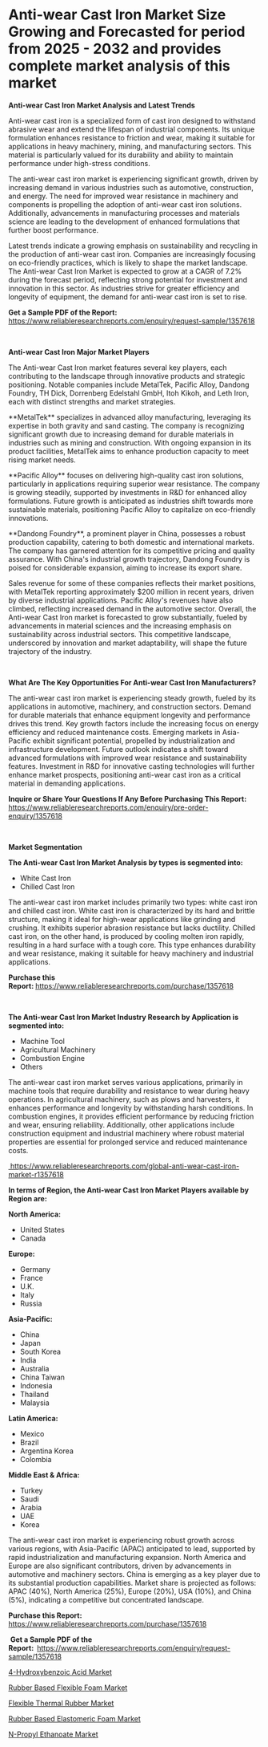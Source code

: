 <p><h1>Anti-wear Cast Iron Market Size Growing and Forecasted for period from 2025 - 2032 and provides complete market analysis of this market</h1></p><p><strong>Anti-wear Cast Iron Market Analysis and Latest Trends</strong></p>
<p><p>Anti-wear cast iron is a specialized form of cast iron designed to withstand abrasive wear and extend the lifespan of industrial components. Its unique formulation enhances resistance to friction and wear, making it suitable for applications in heavy machinery, mining, and manufacturing sectors. This material is particularly valued for its durability and ability to maintain performance under high-stress conditions.</p><p>The anti-wear cast iron market is experiencing significant growth, driven by increasing demand in various industries such as automotive, construction, and energy. The need for improved wear resistance in machinery and components is propelling the adoption of anti-wear cast iron solutions. Additionally, advancements in manufacturing processes and materials science are leading to the development of enhanced formulations that further boost performance.</p><p>Latest trends indicate a growing emphasis on sustainability and recycling in the production of anti-wear cast iron. Companies are increasingly focusing on eco-friendly practices, which is likely to shape the market landscape. The Anti-wear Cast Iron Market is expected to grow at a CAGR of 7.2% during the forecast period, reflecting strong potential for investment and innovation in this sector. As industries strive for greater efficiency and longevity of equipment, the demand for anti-wear cast iron is set to rise.</p></p>
<p><strong>Get a Sample PDF of the Report:&nbsp;</strong> <a href="https://www.reliableresearchreports.com/enquiry/request-sample/1357618?utm_campaign=8&utm_medium=2&utm_source=Github&utm_content=ia&utm_term=01022025&utm_id=anti-wear-cast-iron">https://www.reliableresearchreports.com/enquiry/request-sample/1357618</a></p>
<p>&nbsp;</p>
<p><strong>Anti-wear Cast Iron Major Market Players</strong></p>
<p><p>The Anti-wear Cast Iron market features several key players, each contributing to the landscape through innovative products and strategic positioning. Notable companies include MetalTek, Pacific Alloy, Dandong Foundry, TH Dick, Dorrenberg Edelstahl GmbH, Itoh Kikoh, and Leth Iron, each with distinct strengths and market strategies.</p><p>**MetalTek** specializes in advanced alloy manufacturing, leveraging its expertise in both gravity and sand casting. The company is recognizing significant growth due to increasing demand for durable materials in industries such as mining and construction. With ongoing expansion in its product facilities, MetalTek aims to enhance production capacity to meet rising market needs.</p><p>**Pacific Alloy** focuses on delivering high-quality cast iron solutions, particularly in applications requiring superior wear resistance. The company is growing steadily, supported by investments in R&D for enhanced alloy formulations. Future growth is anticipated as industries shift towards more sustainable materials, positioning Pacific Alloy to capitalize on eco-friendly innovations.</p><p>**Dandong Foundry**, a prominent player in China, possesses a robust production capability, catering to both domestic and international markets. The company has garnered attention for its competitive pricing and quality assurance. With China's industrial growth trajectory, Dandong Foundry is poised for considerable expansion, aiming to increase its export share.</p><p>Sales revenue for some of these companies reflects their market positions, with MetalTek reporting approximately $200 million in recent years, driven by diverse industrial applications. Pacific Alloy's revenues have also climbed, reflecting increased demand in the automotive sector. Overall, the Anti-wear Cast Iron market is forecasted to grow substantially, fueled by advancements in material sciences and the increasing emphasis on sustainability across industrial sectors. This competitive landscape, underscored by innovation and market adaptability, will shape the future trajectory of the industry.</p></p>
<p>&nbsp;</p>
<p><strong>What Are The Key Opportunities For Anti-wear Cast Iron Manufacturers?</strong></p>
<p><p>The anti-wear cast iron market is experiencing steady growth, fueled by its applications in automotive, machinery, and construction sectors. Demand for durable materials that enhance equipment longevity and performance drives this trend. Key growth factors include the increasing focus on energy efficiency and reduced maintenance costs. Emerging markets in Asia-Pacific exhibit significant potential, propelled by industrialization and infrastructure development. Future outlook indicates a shift toward advanced formulations with improved wear resistance and sustainability features. Investment in R&D for innovative casting technologies will further enhance market prospects, positioning anti-wear cast iron as a critical material in demanding applications.</p></p>
<p><strong>Inquire or Share Your Questions If Any Before Purchasing This Report:</strong> <a href="https://www.reliableresearchreports.com/enquiry/pre-order-enquiry/1357618?utm_campaign=8&utm_medium=2&utm_source=Github&utm_content=ia&utm_term=01022025&utm_id=anti-wear-cast-iron">https://www.reliableresearchreports.com/enquiry/pre-order-enquiry/1357618</a></p>
<p>&nbsp;</p>
<p><strong>Market Segmentation</strong></p>
<p><strong>The Anti-wear Cast Iron Market Analysis by types is segmented into:</strong></p>
<p><ul><li>White Cast Iron</li><li>Chilled Cast Iron</li></ul></p>
<p><p>The anti-wear cast iron market includes primarily two types: white cast iron and chilled cast iron. White cast iron is characterized by its hard and brittle structure, making it ideal for high-wear applications like grinding and crushing. It exhibits superior abrasion resistance but lacks ductility. Chilled cast iron, on the other hand, is produced by cooling molten iron rapidly, resulting in a hard surface with a tough core. This type enhances durability and wear resistance, making it suitable for heavy machinery and industrial applications.</p></p>
<p><strong>Purchase this Report:&nbsp;</strong><a href="https://www.reliableresearchreports.com/purchase/1357618?utm_campaign=8&utm_medium=2&utm_source=Github&utm_content=ia&utm_term=01022025&utm_id=anti-wear-cast-iron">https://www.reliableresearchreports.com/purchase/1357618</a></p>
<p>&nbsp;</p>
<p><strong>The Anti-wear Cast Iron Market Industry Research by Application is segmented into:</strong></p>
<p><ul><li>Machine Tool</li><li>Agricultural Machinery</li><li>Combustion Engine</li><li>Others</li></ul></p>
<p><p>The anti-wear cast iron market serves various applications, primarily in machine tools that require durability and resistance to wear during heavy operations. In agricultural machinery, such as plows and harvesters, it enhances performance and longevity by withstanding harsh conditions. In combustion engines, it provides efficient performance by reducing friction and wear, ensuring reliability. Additionally, other applications include construction equipment and industrial machinery where robust material properties are essential for prolonged service and reduced maintenance costs.</p></p>
<p><a href="https://www.reliableresearchreports.com/global-anti-wear-cast-iron-market-r1357618?utm_campaign=8&utm_medium=2&utm_source=Github&utm_content=ia&utm_term=01022025&utm_id=anti-wear-cast-iron">&nbsp;https://www.reliableresearchreports.com/global-anti-wear-cast-iron-market-r1357618</a></p>
<p><strong>In terms of Region, the Anti-wear Cast Iron Market Players available by Region are:</strong></p>
<p>
    <p> <strong> North America: </strong>
        <ul>
            <li>United States</li>
            <li>Canada</li>
        </ul>
        </p> 
    <p> <strong> Europe: </strong>
        <ul>
            <li>Germany</li>
            <li>France</li>
            <li>U.K.</li>
            <li>Italy</li>
            <li>Russia</li>
        </ul>
        </p> 
    <p> <strong> Asia-Pacific: </strong>
        <ul>
            <li>China</li>
            <li>Japan</li>
            <li>South Korea</li>
            <li>India</li>
            <li>Australia</li>
            <li>China Taiwan</li>
            <li>Indonesia</li>
            <li>Thailand</li>
            <li>Malaysia</li>
        </ul>
        </p> 
    <p> <strong> Latin America: </strong>
        <ul>
            <li>Mexico</li>
            <li>Brazil</li>
            <li>Argentina Korea</li>
            <li>Colombia</li>
        </ul>
        </p> 
    <p> <strong> Middle East & Africa: </strong>
        <ul>
            <li>Turkey</li>
            <li>Saudi</li>
            <li>Arabia</li>
            <li>UAE</li>
            <li>Korea</li>
        </ul>
    </p>
    </p>
<p><p>The anti-wear cast iron market is experiencing robust growth across various regions, with Asia-Pacific (APAC) anticipated to lead, supported by rapid industrialization and manufacturing expansion. North America and Europe are also significant contributors, driven by advancements in automotive and machinery sectors. China is emerging as a key player due to its substantial production capabilities. Market share is projected as follows: APAC (40%), North America (25%), Europe (20%), USA (10%), and China (5%), indicating a competitive but concentrated landscape.</p></p>
<p><strong>Purchase this Report: </strong><a href="https://www.reliableresearchreports.com/purchase/1357618?utm_campaign=8&utm_medium=2&utm_source=Github&utm_content=ia&utm_term=01022025&utm_id=anti-wear-cast-iron">https://www.reliableresearchreports.com/purchase/1357618</a></p>
<p>&nbsp;<strong>Get a Sample PDF of the Report:&nbsp;&nbsp;</strong><a href="https://www.reliableresearchreports.com/enquiry/request-sample/1357618?utm_campaign=8&utm_medium=2&utm_source=Github&utm_content=ia&utm_term=01022025&utm_id=anti-wear-cast-iron">https://www.reliableresearchreports.com/enquiry/request-sample/1357618</a></p>
<p><strong></strong></p>
<p><p><a href="https://github.com/tshumaalzlam0/Market-Research-Report-List-1/blob/main/4-hydroxybenzoic-acid-market.md?utm_campaign=8&utm_medium=2&utm_source=Github&utm_content=ia&utm_term=01022025&utm_id=anti-wear-cast-iron">4-Hydroxybenzoic Acid Market</a></p><p><a href="https://github.com/tashiafun920/Market-Research-Report-List-1/blob/main/rubber-based-flexible-foam-market.md?utm_campaign=8&utm_medium=2&utm_source=Github&utm_content=ia&utm_term=01022025&utm_id=anti-wear-cast-iron">Rubber Based Flexible Foam Market</a></p><p><a href="https://github.com/bornergabrielle89/Market-Research-Report-List-1/blob/main/flexible-thermal-rubber-market.md?utm_campaign=8&utm_medium=2&utm_source=Github&utm_content=ia&utm_term=01022025&utm_id=anti-wear-cast-iron">Flexible Thermal Rubber Market</a></p><p><a href="https://github.com/toldenargelia86/Market-Research-Report-List-1/blob/main/rubber-based-elastomeric-foam-market.md?utm_campaign=8&utm_medium=2&utm_source=Github&utm_content=ia&utm_term=01022025&utm_id=anti-wear-cast-iron">Rubber Based Elastomeric Foam Market</a></p><p><a href="https://github.com/dingharhouma/Market-Research-Report-List-1/blob/main/n-propyl-ethanoate-market.md?utm_campaign=8&utm_medium=2&utm_source=Github&utm_content=ia&utm_term=01022025&utm_id=anti-wear-cast-iron">N-Propyl Ethanoate Market</a></p></p>